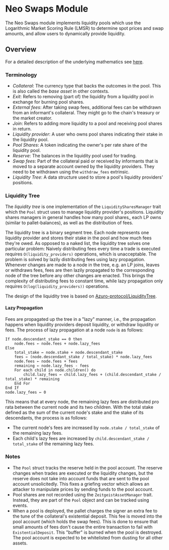 # Neo Swaps Module

The Neo Swaps module implements liquidity pools which use the Logarithmic Market
Scoring Rule (LMSR) to determine spot prices and swap amounts, and allow users
to dynamically provide liquidity.

## Overview

For a detailed description of the underlying mathematics see [here][docslink].

### Terminology

- _Collateral_: The currency type that backs the outcomes in the pool. This is
  also called the _base asset_ in other contexts.
- _Exit_: Refers to removing (part of) the liquidity from a liquidity pool in
  exchange for burning pool shares.
- _External fees_: After taking swap fees, additional fees can be withdrawn from
  an informant's collateral. They might go to the chain's treasury or the market
  creator.
- _Join_: Refers to adding more liquidity to a pool and receiving pool shares in
  return.
- _Liquidity provider_: A user who owns pool shares indicating their stake in
  the liquidity pool.
- _Pool Shares_: A token indicating the owner's per rate share of the liquidity
  pool.
- _Reserve_: The balances in the liquidity pool used for trading.
- _Swap fees_: Part of the collateral paid or received by informants that is
  moved to a separate account owned by the liquidity providers. They need to be
  withdrawn using the `withdraw_fees` extrinsic.
- _Liquidity Tree_: A data structure used to store a pool's liquidity providers'
  positions.

### Liquidity Tree

The _liquidity tree_ is one implementation of the `LiquiditySharesManager` trait
which the `Pool` struct uses to manage liquidity provider's positions. Liquidity
shares managers in general handles how many pool shares\_ each LP owns (similar
to pallet-balances), as well as the distribution of fees.

The liquidity tree is a binary segment tree. Each node represents one liquidity
provider and stores their stake in the pool and how much fees they're owed. As
opposed to a naked list, the liquidity tree solves one particular problem:
Naively distributing fees every time a trade is executed requires
`O(liquidity_providers)` operations, which is unacceptable. The problem is
solved by lazily distributing fees using lazy propagation. Whenever changes are
made to a node in the tree, e.g. an LP joins, leaves or withdraws fees, fees are
then lazily propagated to the corresponding node of the tree before any other
changes are enacted. This brings the complexity of distributing fees to constant
time, while lazy propagation only requires `O(log(liquidity_providers))`
operations.

The design of the liquidity tree is based on
[Azuro-protocol/LiquidityTree](https://github.com/Azuro-protocol/LiquidityTree).

#### Lazy Propagation

Fees are propagated up the tree in a "lazy" manner, i.e., the propagation
happens when liquidity providers deposit liquidity, or withdraw liquidity or
fees. The process of lazy propagation at a node `node` is as follows:

```ignore
If node.descendant_stake == 0 then
    node.fees ← node.fees + node.lazy_fees
Else
    total_stake ← node.stake + node.descendant_stake
    fees ← (node.descendant_stake / total_stake) * node.lazy_fees
    node.fees ← node.fees + fees
    remaining ← node.lazy_fees - fees
    For each child in node.children() do
        child.lazy_fees ← child.lazy_fees + (child.descendant_stake / total_stake) * remaining
    End For
End If
node.lazy_fees ← 0
```

This means that at every node, the remaining lazy fees are distributed pro rata
between the current node and its two children. With the total stake defined as
the sum of the current node's stake and the stake of its descendants, the
process is as follows:

- The current node's fees are increased by `node.stake / total_stake` of the
  remaining lazy fees.
- Each child's lazy fees are increased by `child.descendant_stake / total_stake`
  of the remaining lazy fees.

### Notes

- The `Pool` struct tracks the reserve held in the pool account. The reserve
  changes when trades are executed or the liquidity changes, but the reserve
  does not take into account funds that are sent to the pool account
  unsolicitedly. This fixes a griefing vector which allows an attacker to
  manipulate prices by sending funds to the pool account.
- Pool shares are not recorded using the `ZeitgeistAssetManager` trait. Instead,
  they are part of the `Pool` object and can be tracked using events.
- When a pool is deployed, the pallet charges the signer an extra fee to the
  tune of the collateral's existential deposit. This fee is moved into the pool
  account (which holds the swap fees). This is done to ensure that small amounts
  of fees don't cause the entire transaction to fail with `ExistentialDeposit`.
  This "buffer" is burned when the pool is destroyed. The pool account is
  expected to be whitelisted from dusting for all other assets.

[docslink]: ./docs/docs.pdf

